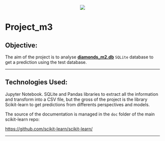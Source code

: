 <p align="center"><img src="https://cdn-images-1.medium.com/max/184/1*2GDcaeYIx_bQAZLxWM4PsQ@2x.png"></p>

# __Project_m3__


## **Objective:**

The aim of the project is to analyse [__diamonds_m2.db__](https://github.com/ih-datapt-mad/ih_datamadpt1121_project_m2/blob/main/db/diamonds_m2.db) `SQLite` database to get a prediction using the test database.


---



## __Technologies Used:__

Jupyter Notebook. SQLite and Pandas libraries to extract all the information and transform into a CSV file, but the gross of the project is the library Scikit-learn to get predictions from differents perspectives and models.

The source of the documentation is managed in the `doc` folder of the
main scikit-learn repo:

   https://github.com/scikit-learn/scikit-learn/



---




